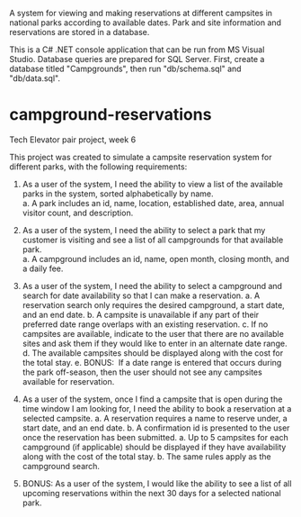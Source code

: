 A system for viewing and making reservations at different campsites in national parks according to available dates. Park and site information and reservations are stored in a database. 

This is a C# .NET console application that can be run from MS Visual Studio. Database queries are prepared for SQL Server. First, create a database titled "Campgrounds", then run "db/schema.sql" and "db/data.sql".

# campground-reservations
Tech Elevator pair project, week 6

This project was created to simulate a campsite reservation system for different parks, with the following requirements:

1. As a user of the system, I need the ability to view a list of the available parks in the system, sorted alphabetically by name.  
a. A park includes an id, name, location, established date, area, annual visitor count, and description. 
 
2. As a user of the system, I need the ability to select a park that my customer is visiting and see a list of all campgrounds for that available park.  
a. A campground includes an id, name, open month, closing month, and a daily fee. 
 
3. As a user of the system, I need the ability to select a campground and search for date availability so that I can make a reservation. 
a. A reservation search only requires the desired campground, a start date, and an end date. 
b. A campsite is unavailable if any part of their preferred date range overlaps with an existing reservation. 
c. If no campsites are available, indicate to the user that there are no available sites and ask them if they would like to enter in an alternate date range. 
d. The available campsites should be displayed along with the cost for the total stay. 
e. BONUS:
​ If a date range is entered that occurs during the park off-season, then the user should not see any campsites available for reservation. 
 
4. As a user of the system, once I find a campsite that is open during the time window I am looking for, I need the ability to book a reservation at a selected campsite. 
a. A reservation requires a name to reserve under, a start date, and an end date. 
b. A confirmation id is presented to the user once the reservation has been submitted. 
a. Up to 5 campsites for each campground (if applicable) should be displayed if they have availability along with the cost of the total stay. 
b. The same rules apply as the campground search. 
 
6. BONUS: As a user of the system, I would like the ability to see a list of all upcoming reservations within the next 30 days for a selected national park. 

